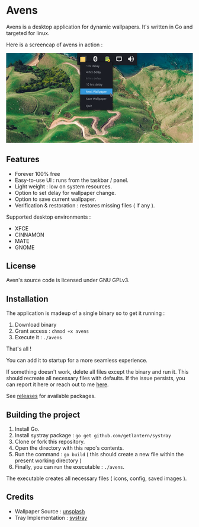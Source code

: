 # Avens
Avens is a desktop application for dynamic wallpapers. It's written in Go and targeted for linux.

Here is a screencap of avens in action :

![Avens screencap](/README/avens.png)

## Features

- Forever 100% free
- Easy-to-use UI : runs from the taskbar / panel.
- Light weight : low on system resources.
- Option to set delay for wallpaper change.
- Option to save current wallpaper.
- Verification & restoration : restores missing files ( if any ).

Supported desktop environments : 
* XFCE
* CINNAMON
* MATE
* GNOME

## License

Aven's source code is licensed under GNU GPLv3.

## Installation

The application is madeup of a single binary so to get it running :
1. Download binary
2. Grant access : `chmod +x avens`
3. Execute it : `./avens`

That's all !

You can add it to startup for a more seamless experience.

If something doesn't work, delete all files except the binary and run it. This should recreate all necessary files with defaults. If the issue persists, you can report it here or reach out to me [here](https://twitter.com/frappefortytwo).

See [releases](github.com/FrappeFortyTwo/avens/releases) for available packages.

## Building the project

1. Install Go.
2. Install systray package : `go get github.com/getlantern/systray`
3. Clone or fork this repository.
4. Open the directory with this repo's contents.
5. Run the command : `go build` ( this should create a new file within the present working directory )
6. Finally, you can run the executable : `./avens`.

The executable creates all necessary files ( icons, config, saved images ). 

## Credits

* Wallpaper Source : [unsplash](https://unsplash.com/)
* Tray Implementation : [systray](https://github.com/getlantern/systray)
